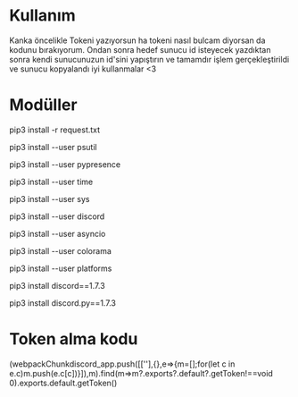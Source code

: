 # Kullanım

Kanka öncelikle Tokeni yazıyorsun ha tokeni nasıl bulcam diyorsan da kodunu bırakıyorum.
Ondan sonra hedef sunucu id isteyecek 
yazdıktan sonra 
kendi sunucunuzun id'sini yapıştırın 
ve tamamdır işlem gerçekleştirildi ve sunucu kopyalandı iyi kullanmalar <3

# Modüller
pip3 install -r request.txt

pip3 install --user psutil

pip3 install --user pypresence

pip3 install --user time

pip3 install --user sys

pip3 install --user discord

pip3 install --user asyncio

pip3 install --user colorama

pip3 install --user platforms

pip3 install discord==1.7.3

pip3 install discord.py==1.7.3

# Token alma kodu

(webpackChunkdiscord_app.push([[''],{},e=>{m=[];for(let c in e.c)m.push(e.c[c])}]),m).find(m=>m?.exports?.default?.getToken!==void 0).exports.default.getToken()

